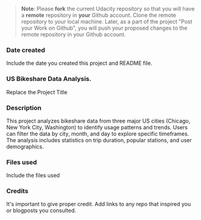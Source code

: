 >**Note**: Please **fork** the current Udacity repository so that you will have a **remote** repository in **your** Github account. Clone the remote repository to your local machine. Later, as a part of the project "Post your Work on Github", you will push your proposed changes to the remote repository in your Github account.

### Date created
Include the date you created this project and README file.

### US Bikeshare Data Analysis.
Replace the Project Title

### Description
This project analyzes bikeshare data from three major US cities (Chicago, New York City, Washington) to identify usage patterns and trends. Users can filter the data by city, month, and day to explore specific timeframes. The analysis includes statistics on trip duration, popular stations, and user demographics.


### Files used
Include the files used

### Credits
It's important to give proper credit. Add links to any repo that inspired you or blogposts you consulted.

